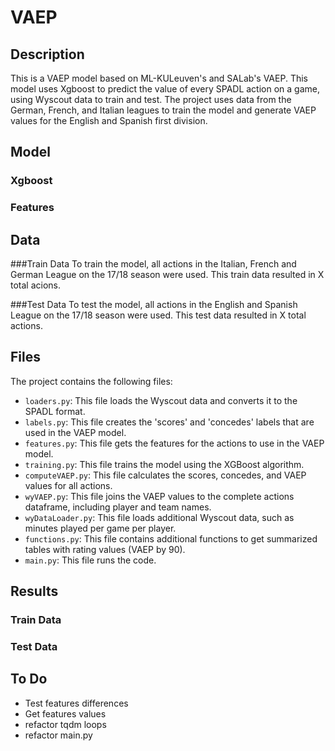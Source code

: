 # VAEP

## Description
This is a VAEP model based on ML-KULeuven's and SALab's VAEP. This model uses Xgboost to predict the value of every SPADL action on a game, using Wyscout data to train and test. The project uses data from the German, French, and Italian leagues to train the model and generate VAEP values for the English and Spanish first division. 

## Model
### Xgboost


### Features


## Data
###Train Data
To train the model, all actions in the Italian, French and German League on the 17/18 season were used. This train data resulted in X total acions.

###Test Data
To test the model, all actions in the English and Spanish League on the 17/18 season were used. This test data resulted in X total actions.

## Files
The project contains the following files:
- `loaders.py`: This file loads the Wyscout data and converts it to the SPADL format.
- `labels.py`: This file creates the 'scores' and 'concedes' labels that are used in the VAEP model.
- `features.py`: This file gets the features for the actions to use in the VAEP model.
- `training.py`: This file trains the model using the XGBoost algorithm.
- `computeVAEP.py`: This file calculates the scores, concedes, and VAEP values for all actions.
- `wyVAEP.py`: This file joins the VAEP values to the complete actions dataframe, including player and team names.
- `wyDataLoader.py`: This file loads additional Wyscout data, such as minutes played per game per player.
- `functions.py`: This file contains additional functions to get summarized tables with rating values (VAEP by 90).
- `main.py`: This file runs the code.

## Results
### Train Data

### Test Data

## To Do
* Test features differences
* Get features values
* refactor tqdm loops
* refactor main.py
